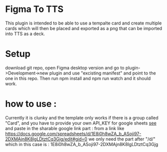 # Figma To TTS
This plugin is intended to be able to use a tempalte card and create multiple cards which will then be placed and exported as a png that can be imported into TTS as a deck.

# Setup
download git repo, open Figma desktop version and go to plugin->Development->new plugin and use "excisting manifest" and point to the one in this repo.
Then run npm install and npm run watch and it should work.

# how to use :
Currently it is clunky and the template only works if there is a group called "Card", and you have to provide your own API_KEY for google sheets [see](https://developers.google.com/workspace/guides/create-project) and paste in the sharable google link part : from a link like https://docs.google.com/spreadsheets/d/1E8i0h8wZA_b_ASoji97-2DXMAjn8K8lgLDtztCq3Gjg/edit#gid=0 we only need the part after "/d/" which in this case is : 1E8i0h8wZA_b_ASoji97-2DXMAjn8K8lgLDtztCq3Gjg
